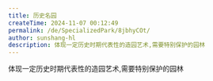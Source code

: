```yaml
---
title: 历史名园
createTime: 2024-11-07 00:12:49
permalink: /de/SpecializedPark/8jbhyCOt/
author: sunshang-hl
description: 体现一定历史时期代表性的造园艺术,需要特别保护的园林
---
```


体现一定历史时期代表性的造园艺术,需要特别保护的园林